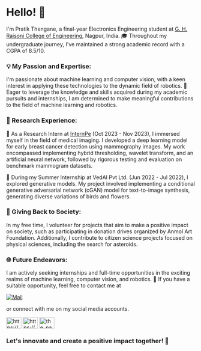 <h1 align=>Hello! 👋</h1>

I'm Pratik Thengane, a final-year Electronics Engineering student at [G. H. Raisoni College of Engineering](https://ghrce.raisoni.net/), Nagpur, India. 🎓 Throughout my undergraduate journey, I've maintained a strong academic record with a CGPA of 8.5/10.

### 💡 My Passion and Expertise:
I'm passionate about machine learning and computer vision, with a keen interest in applying these technologies to the dynamic field of robotics. 🤖 Eager to leverage the knowledge and skills acquired during my academic pursuits and internships, I am determined to make meaningful contributions to the field of machine learning and robotics.

### 🔭 Research Experience:
🌟 As a Research Intern at [InternPe](https://internpe.in/) (Oct 2023 - Nov 2023), I immersed myself in the field of medical imaging. I developed a deep learning model for early breast cancer detection using mammography images. My work encompassed implementing hybrid thresholding, wavelet transform, and an artificial neural network, followed by rigorous testing and evaluation on benchmark mammogram datasets.

🌟 During my Summer Internship at VedAI Pvt Ltd. (Jun 2022 - Jul 2022), I explored generative models. My project involved implementing a conditional generative adversarial network (cGAN) model for text-to-image synthesis, generating diverse variations of birds and flowers.

### 💖 Giving Back to Society:
In my free time, I volunteer for projects that aim to make a positive impact on society, such as participating in donation drives organized by Anmol Art Foundation. Additionally, I contribute to citizen science projects focused on physical sciences, including the search for asteroids.

### 🌐 Future Endeavors:
I am actively seeking internships and full-time opportunities in the exciting realms of machine learning, computer vision, and robotics. 🚀 If you have a suitable opportunity, feel free to contact me at 

[![Mail](https://img.shields.io/badge/Email-%23.svg?style=for-the-badge&logo=mail&logoColor=white)](mailto:pratik.thengane.ex@ghrce.raisoni.net) 

or connect with me on my social media accounts.

<p align="left">
<a href="https://www.linkedin.com/in/pratikthengane" target="blank"><img align="center" src="https://raw.githubusercontent.com/rahuldkjain/github-profile-readme-generator/master/src/images/icons/Social/linked-in-alt.svg" alt="https://www.linkedin.com/in/pratikthengane" height="30" width="40" /></a>
<a href="https://www.facebook.com/pratik.thengane/" target="blank"><img align="center" src="https://raw.githubusercontent.com/rahuldkjain/github-profile-readme-generator/master/src/images/icons/Social/facebook.svg" alt="https://www.facebook.com/pratik.thengane/" height="30" width="40" /></a>
<a href="https://www.instagram.com/the_patrik.2216/?igsh=bmlhdTdvamN2NXJh" target="blank"><img align="center" src="https://raw.githubusercontent.com/rahuldkjain/github-profile-readme-generator/master/src/images/icons/Social/instagram.svg" alt="the_patrik.2216" height="30" width="40" /></a>
</p>

### Let's innovate and create a positive impact together! 🌟


